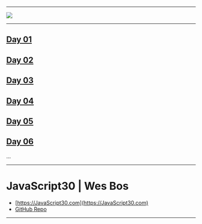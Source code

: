﻿



---

![](https://javascript30.com/images/JS3-social-share.png)

---


## [Day 01](https://eudora-hsj.github.io/javascript30/01%20-%20JavaScript%20Drum%20Kit/index-START.html)
## [Day 02](https://eudora-hsj.github.io/javascript30/02%20-%20JS%20and%20CSS%20Clock/index-START.html)
## [Day 03](https://eudora-hsj.github.io/javascript30/03%20-%20CSS%20Variables/index-START.html)
## [Day 04](https://eudora-hsj.github.io/javascript30/04%20-%20Array%20Cardio%20Day%201/index-START.html)
## [Day 05](https://eudora-hsj.github.io/javascript30/05%20-%20Flex%20Panel%20Gallery/index-START.html)
## [Day 06](https://eudora-hsj.github.io/javascript30/06%20-%20Type%20Ahead/index-START.html)

...

---
# JavaScript30 | Wes Bos
-  [https://JavaScript30.com](https://JavaScript30.com)
-  [GitHub Repo](https://github.com/wesbos/JavaScript30)

---